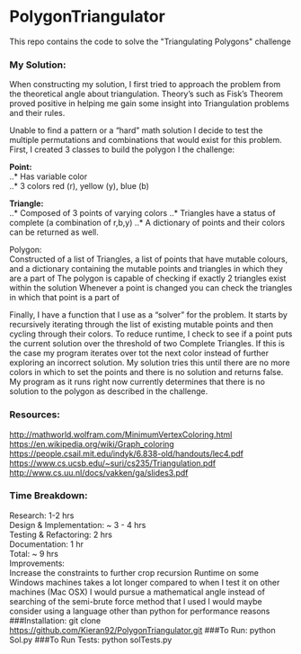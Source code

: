 # PolygonTriangulator
This repo contains the code to solve the "Triangulating Polygons" challenge  

### My Solution:  
When constructing my solution, I first tried to approach the problem from the theoretical angle about triangulation. Theory’s such as Fisk’s Theorem proved positive in helping me gain some insight into Triangulation problems and their rules.

Unable to find a pattern or a “hard” math solution I decide to test the multiple permutations and combinations that would exist for this problem. First, I created 3 classes to build the polygon I the challenge:

**Point:**  
..* Has variable color  
..* 3 colors red (r), yellow (y), blue (b)  

**Triangle:**  
..* Composed of 3 points of varying colors
..* Triangles have a status of complete (a combination of r,b,y)
..* A dictionary of points and their colors can be returned as well. 

Polygon:  
Constructed of a list of Triangles, a list of points that have mutable colours, and a dictionary containing the mutable points and triangles in which they are a part of
The polygon is capable of checking if exactly 2 triangles exist within the solution
Whenever a point is changed you can check the triangles in which that point is a part of

Finally, I have a function that I use as a “solver” for the problem. It starts by recursively iterating through the list of existing mutable points and then cycling through their colors. To reduce runtime, I check to see if a point puts the current solution over the threshold of two Complete Triangles. If this is the case my program iterates over tot the next color instead of further exploring an incorrect solution.
My solution tries this until there are no more colors in which to set the points and there is no solution and returns false. My program as it runs right now currently determines that there is no solution to the polygon as described in the challenge. 


### Resources:
http://mathworld.wolfram.com/MinimumVertexColoring.html
https://en.wikipedia.org/wiki/Graph_coloring
https://people.csail.mit.edu/indyk/6.838-old/handouts/lec4.pdf
https://www.cs.ucsb.edu/~suri/cs235/Triangulation.pdf
http://www.cs.uu.nl/docs/vakken/ga/slides3.pdf

### Time Breakdown:  
Research: 1-2 hrs  
Design & Implementation: ~ 3 - 4 hrs  
Testing & Refactoring: 2 hrs  
Documentation: 1 hr  
Total: ~ 9 hrs  
Improvements:  
Increase the constraints to further crop recursion
Runtime on some Windows machines takes a lot longer compared to when I test it on other machines (Mac OSX)
I would pursue a mathematical angle instead of searching of the semi-brute force method that I used
I would maybe consider using a language other than python for performance reasons
###Installation:
git clone https://github.com/Kieran92/PolygonTriangulator.git
###To Run:
 python Sol.py
###To Run Tests:
python solTests.py
